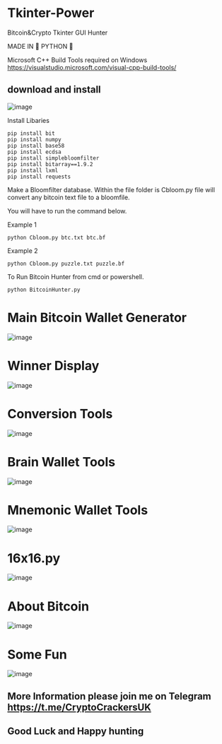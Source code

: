# Tkinter-Power
Bitcoin&amp;Crypto  Tkinter  GUI Hunter

MADE IN 🐍 PYTHON 🐍

Microsoft C++ Build Tools required on Windows 
https://visualstudio.microsoft.com/visual-cpp-build-tools/

## download and install 

![image](https://user-images.githubusercontent.com/88630056/200416296-e268a869-5353-432e-b572-82ef66400f97.png)



Install Libaries
```
pip install bit
pip install numpy
pip install base58
pip install ecdsa
pip install simplebloomfilter
pip install bitarray==1.9.2
pip install lxml
pip install requests
```
Make a Bloomfilter database. Within the file folder is Cbloom.py file will convert any bitcoin text file to a bloomfile.

You will have to run the command below.

Example 1
```
python Cbloom.py btc.txt btc.bf
```
Example 2
```
python Cbloom.py puzzle.txt puzzle.bf
```

To Run Bitcoin Hunter from cmd or powershell.
```
python BitcoinHunter.py
```
# Main Bitcoin Wallet Generator
![image](https://user-images.githubusercontent.com/88630056/200955464-b13f1ed0-8a0b-4811-a0f4-75090894b31d.png)

# Winner  Display
![image](https://user-images.githubusercontent.com/88630056/200414842-a319d22e-6eca-4d97-bfd8-82183a7450de.png)

# Conversion Tools
![image](https://user-images.githubusercontent.com/88630056/200415114-372d0afe-79c8-4115-b33d-b08c69a2ead8.png)

# Brain Wallet Tools
![image](https://user-images.githubusercontent.com/88630056/200415184-4a4a14fe-f501-48ce-83d0-9be41599ee13.png)


# Mnemonic Wallet Tools
![image](https://user-images.githubusercontent.com/88630056/200415271-29d7d26e-749d-4ee2-b57a-6f0d659ed7e7.png)

# 16x16.py
![image](https://user-images.githubusercontent.com/88630056/200930707-146603ae-6f46-4d1a-a00f-715699b50a0d.png)

# About Bitcoin
![image](https://user-images.githubusercontent.com/88630056/200415376-bc5d01ce-cf64-403b-aac8-da131a965eb6.png)

# Some Fun 
![image](https://user-images.githubusercontent.com/88630056/200417289-851ae053-d838-4e1b-807c-f3714cb9a677.png)

## More Information please join me on Telegram https://t.me/CryptoCrackersUK

## Good Luck and Happy hunting 
